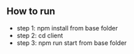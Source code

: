 ## How to run

- step 1: npm install from base folder
- step 2: cd client
- step 3: npm run start from base folder
